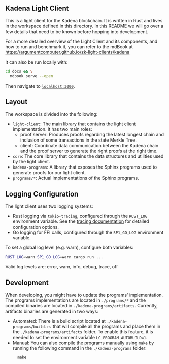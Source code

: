 ## Kadena Light Client

This is a light client for the Kadena blockchain. It is written in Rust and lives in the workspace defined in this directory. In this README we will go over a few details that need to be known before hopping into development.

For a more detailed overview of the Light Client and its components, and how to run and benchmark it, you can refer to the mdBook at https://argumentcomputer.github.io/zk-light-clients/kadena

It can also be run locally with:

```bash
cd docs && \
  mdbook serve --open
```

Then navigate to [`localhost:3000`](http://localhost:3000).

## Layout

The workspace is divided into the following:

- `light-client`: The main library that contains the light client implementation. It has two main roles:
    - proof server: Produces proofs regarding the latest longest chain and inclusion of some transactions in the state Merkle Tree.
    - client: Coordinate data communication between the Kadena chain and the proof server to generate the right proofs at the right time.
- `core`: The core library that contains the data structures and utilities used by the light client.
- `kadena-programs`: A library that exposes the Sphinx programs used to generate proofs for our light client.
- `programs/*`: Actual implementations of the Sphinx programs.

## Logging Configuration

The light client uses two logging systems:

- Rust logging via `tokio-tracing`, configured through the `RUST_LOG` environment variable. See the [tracing documentation](https://docs.rs/tracing-subscriber/latest/tracing_subscriber/filter/struct.EnvFilter.html) for detailed configuration options.
- Go logging for FFI calls, configured through the `SP1_GO_LOG` environment variable.

To set a global log level (e.g. warn), configure both variables:

```bash
RUST_LOG=warn SP1_GO_LOG=warn cargo run ...
```

Valid log levels are: error, warn, info, debug, trace, off

## Development

When developing, you might have to update the programs' implementation. The programs implementations are located in
`./programs/*` and the compiled binaries are located in
`./kadena-programs/artifacts`. Currently, artifacts binaries are generated in two ways:

- Automated: There is a build script located at
  `./kadena-programs/build.rs` that will compile all the programs and place them in the `./kadena-programs/artifacts`
  folder. To enable this feature, it is needed to set the environment variable `LC_PROGRAM_AUTOBUILD=1`.
- Manual: You can also compile the programs manually using `make` by running the following command in the
  `./kadena-programs` folder:
  ```shell
    make
    ```
